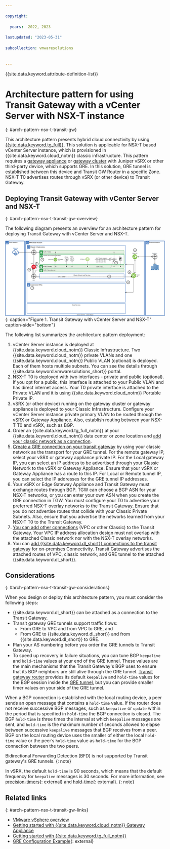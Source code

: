 ```yaml
---

copyright:

  years:  2022, 2023

lastupdated: "2023-05-31"

subcollection: vmwaresolutions


---
```


{{site.data.keyword.attribute-definition-list}}

# Architecture pattern for using Transit Gateway with a vCenter Server with NSX-T instance
{: #arch-pattern-nsx-t-transit-gw}

This architecture pattern presents hybrid cloud connectivity by using [{{site.data.keyword.tg_full}}](/docs/transit-gateway?topic=transit-gateway-about). This solution is applicable for NSX-T based vCenter Server instance, which is provisioned in {{site.data.keyword.cloud_notm}} classic infrastructure. This pattern requires a [gateway appliance](/docs/gateway-appliance?topic=gateway-appliance-about) or [gateway cluster](/docs/vmwaresolutions?topic=vmwaresolutions-vc_orderinginstance-addl-clusters#vc_orderinginstance-addl-clusters-gate) with Juniper vSRX or other third-party device, which supports GRE. In this solution, GRE tunnel is established between this device and Transit GW Router in a specific Zone. NSX-T T0 advertises routes through vSRX (or other device) to Transit Gateway.

## Deploying Transit Gateway with vCenter Server and NSX-T
{: #arch-pattern-nsx-t-transit-gw-overview}

The following diagram presents an overview for an architecture pattern for deploying Transit Gateway with vCenter Server and NSX-T.

![Transit Gateway with vCenter Server and NSX-T](../../images/arch-pattern-vcs-nsx-t-transit-gw.svg "Transit Gateway with vCenter Server and NSX-T."){: caption="Figure 1. Transit Gateway with vCenter Server and NSX-T" caption-side="bottom"}

The following list summarizes the architecture pattern deployment:

1. vCenter Server instance is deployed at {{site.data.keyword.cloud_notm}} Classic Infrastructure. Two {{site.data.keyword.cloud_notm}} private VLANs and one {{site.data.keyword.cloud_notm}} Public VLAN (optional) is deployed. Each of them hosts multiple subnets. You can see the details through {{site.data.keyword.vmwaresolutions_short}} portal.
2. NSX-T T0 is deployed with two interfaces - private and public (optional). If you opt for a public, this interface is attached to your Public VLAN and has direct internet access. Your T0 private interface is attached to the Private VLAN and it is using {{site.data.keyword.cloud_notm}} Portable Private IP.
3. vSRX (or other device) running on the gateway cluster or gateway appliance is deployed to your Classic Infrastructure. Configure your vCenter Server instance private primary VLAN to be routed through the vSRX or Gateway Appliance. Also, establish routing between your NSX-T T0 and vSRX, such as BGP.
4. Order an {{site.data.keyword.tg_full_notm}} at your {{site.data.keyword.cloud_notm}} data center or zone location and [add your classic network as a connection](/docs/transit-gateway?topic=transit-gateway-adding-connections).
5. [Create a GRE connection on your transit gateway](/docs/transit-gateway?topic=transit-gateway-GRE-connection) by using your classic network as the transport for your GRE tunnel. For the remote gateway IP, select your vSRX or gateway appliance private IP. For the Local gateway IP, you can select an IP address to be advertised through your Classic Network to the vSRX or Gateway Appliance. Ensure that your vSRX or Gateway Appliance has a route to this IP. For Local or Remote tunnel IP, you can select the IP addresses for the GRE tunnel IP addresses.
6. Your vSRX or Edge Gateway Appliance and Transit Gateway must exchange routes through BGP. TGW can choose a BGP ASN for your NSX-T networks, or you can enter your own ASN when you create the GRE connection in TGW. You must configure your T0 to advertise your preferred NSX-T overlay networks to the Transit Gateway. Ensure that you do not advertise routes that collide with your Classic Private Subnets. Also, ensure that you advertise the networks learned from your NSX-T T0 to the Transit Gateway.
7. [You can add other connections](/docs/transit-gateway?topic=transit-gateway-adding-connections) (VPC or other Classic) to the Transit Gateway. Your VPC IP address allocation design must not overlap with the attached Classic network nor with the NSX-T overlay networks.
8. You can [add {{site.data.keyword.dl_short}} connections to the transit gateway](/docs/transit-gateway?topic=transit-gateway-adding-connections) for on-premises Connectivity. Transit Gateway advertises the attached routes of VPC, classic network, and GRE tunnel to the attached {{site.data.keyword.dl_short}}.

## Considerations
{: #arch-pattern-nsx-t-transit-gw-considerations}

When you design or deploy this architecture pattern, you must consider the following steps:

* {{site.data.keyword.dl_short}} can be attached as a connection to the Transit Gateway.
* Transit gateway GRE tunnels support traffic flows:
   * From GRE to VPC and from VPC to GRE, and
   * From GRE to {{site.data.keyword.dl_short}} and from {{site.data.keyword.dl_short}} to GRE.
* Plan your AS numbering before you order the GRE tunnels to Transit Gateway.
* To speed up recovery in failure situations, you can tune BGP `keepalive` and `hold-time` values at your end of the GRE tunnel. These values are the main mechanisms that the Transit Gateway's BGP uses to ensure that its BGP neighbors are still alive through the GRE tunnel. [Transit gateway router](/docs/transit-gateway) provides its default `keepalive` and `hold-time` values for the BGP session inside the [GRE tunnel](/docs/transit-gateway?topic=transit-gateway-GRE-connection&interface=ui), but you can provide smaller timer values on your side of the GRE tunnel.

When a BGP connection is established with the local routing device, a peer sends an open message that contains a `hold-time` value. If the router does not receive successive BGP messages, such as `keepalive` or `update` within the period that is specified in `hold-time` the BGP connection is closed. The BGP `hold-time` is three times the interval at which `keepalive` messages are sent, and `hold-time` is the maximum number of seconds allowed to elapse between successive `keepalive` messages that BGP receives from a peer. BGP on the local routing device uses the smaller of either the local `hold-time` value or the peer’s `hold-time` value as `hold-time` for the BGP connection between the two peers.

Bidirectional Forwarding Detection (BFD) is not supported by Transit gateway's GRE tunnels.
{: note}

In vSRX, the default `hold-time` is 90 seconds, which means that the default frequency for `keepalive` messages is 30 seconds. For more information, see [precision-timers](https://www.juniper.net/documentation/us/en/software/junos/bgp/topics/ref/statement/precision-timers-edit-protocols-bgp.html){: external} and [hold-time](https://www.juniper.net/documentation/us/en/software/junos/bgp/topics/ref/statement/hold-time-edit-protocols-bgp.html){: external}.
{: note}


## Related links
{: #arch-pattern-nsx-t-transit-gw-links}

* [VMware vSphere overview](/docs/vmwaresolutions?topic=vmwaresolutions-vs_vsphereclusteroverview)
* [Getting started with {{site.data.keyword.cloud_notm}} Gateway Appliance](/docs/gateway-appliance?topic=gateway-appliance-getting-started)
* [Getting started with {{site.data.keyword.tg_full_notm}}](/docs/transit-gateway?topic=transit-gateway-getting-started)
* [GRE Configuration Example](https://kb.juniper.net/InfoCenter/index?page=content&id=KB19371&cat=SRX_SERIES&actp=LIST){: external}
